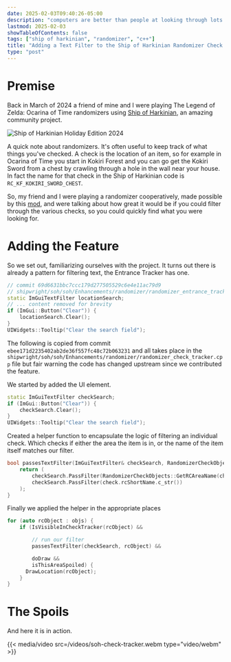 ```yaml
---
date: 2025-02-03T09:40:26-05:00
description: "computers are better than people at looking through lots of text"
lastmod: 2025-02-03
showTableOfContents: false
tags: ["ship of harkinian", "randomizer", "c++"]
title: "Adding a Text Filter to the Ship of Harkinian Randomizer Check Tracker"
type: "post"
---
```


# Premise
Back in March of 2024 a friend of mine and I were playing The Legend of Zelda:
Ocarina of Time randomizers using [Ship of
Harkinian](https://www.shipofharkinian.com/), an amazing community project.

![Ship of Harkinian Holiday Edition 2024](/images/check-tracker-thumbnail.png)

A quick note about randomizers. It's often useful to keep track of what things
you've checked. A check is the location of an item, so for example in Ocarina of
Time you start in Kokiri Forest and you can go get the Kokiri Sword from a chest
by crawling through a hole in the wall near your house. In fact the name for
that check in the Ship of Harkinian code is `RC_KF_KOKIRI_SWORD_CHEST`.

So, my friend and I were playing a randomizer cooperatively, made possible by
this [mod](https://github.com/garrettjoecox/anchor), and were talking about how
great it would be if you could filter through the various checks, so you could
quickly find what you were looking for.

# Adding the Feature

So we set out, familiarizing ourselves with the project. It turns out there is
already a pattern for filtering text, the Entrance Tracker has one.

```c++
// commit 69d6631bbc7ccc179d277505529c6e4e11ac79d9
// shipwright/soh/soh/Enhancements/randomizer/randomizer_entrance_tracker.cpp
static ImGuiTextFilter locationSearch;
// ... content removed for brevity
if (ImGui::Button("Clear")) {
    locationSearch.Clear();
}
UIWidgets::Tooltip("Clear the search field");
```

The following is copied from commit `ebee171d2235402ab2de36f557fc48c72b063231`
and all takes place in the
`shipwright/soh/soh/Enhancements/randomizer/randomizer_check_tracker.cpp` file
but fair warning the code has changed upstream since we contributed the feature.

We started by added the UI element.

```c++
static ImGuiTextFilter checkSearch;
if (ImGui::Button("Clear")) {
    checkSearch.Clear();
}
UIWidgets::Tooltip("Clear the search field");
```

Created a helper function to encapsulate the logic of filtering an individual
check. Which checks if either the area the item is in, or the name of the item
itself matches our filter.

```c++
bool passesTextFilter(ImGuiTextFilter& checkSearch, RandomizerCheckObject check) {
    return (
        checkSearch.PassFilter(RandomizerCheckObjects::GetRCAreaName(check.rcArea).c_str()) ||
        checkSearch.PassFilter(check.rcShortName.c_str())
    );
}
```

Finally we applied the helper in the appropriate places
```c++
for (auto rcObject : objs) {
    if (IsVisibleInCheckTracker(rcObject) &&

        // run our filter
        passesTextFilter(checkSearch, rcObject) &&

        doDraw &&
        isThisAreaSpoiled) {
      DrawLocation(rcObject);
    }
}
```

# The Spoils

And here it is in action.

{{< media/video src=/videos/soh-check-tracker.webm type="video/webm" >}}

